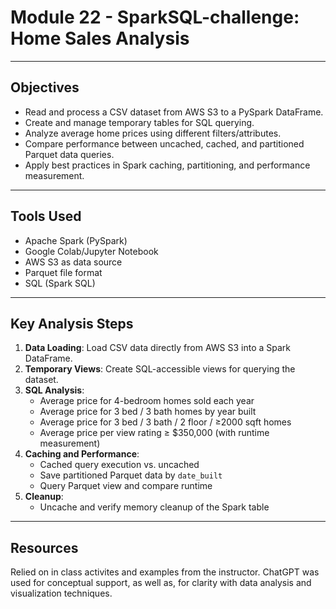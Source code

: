 # Module 22 - SparkSQL-challenge: Home Sales Analysis
---
## Objectives

- Read and process a CSV dataset from AWS S3 to a PySpark DataFrame.
- Create and manage temporary tables for SQL querying.
- Analyze average home prices using different filters/attributes.
- Compare performance between uncached, cached, and partitioned Parquet data queries.
- Apply best practices in Spark caching, partitioning, and performance measurement.

---

## Tools Used

- Apache Spark (PySpark)
- Google Colab/Jupyter Notebook
- AWS S3 as data source
- Parquet file format
- SQL (Spark SQL)

---

## Key Analysis Steps

1. **Data Loading**: Load CSV data directly from AWS S3 into a Spark DataFrame.
2. **Temporary Views**: Create SQL-accessible views for querying the dataset.
3. **SQL Analysis**:
   - Average price for 4-bedroom homes sold each year
   - Average price for 3 bed / 3 bath homes by year built
   - Average price for 3 bed / 3 bath / 2 floor / ≥2000 sqft homes
   - Average price per view rating ≥ $350,000 (with runtime measurement)
4. **Caching and Performance**:
   - Cached query execution vs. uncached
   - Save partitioned Parquet data by `date_built`
   - Query Parquet view and compare runtime
5. **Cleanup**:
   - Uncache and verify memory cleanup of the Spark table

---

## Resources

Relied on in class activites and examples from the instructor.
ChatGPT was used for conceptual support, as well as, for clarity with data analysis and visualization techniques.
